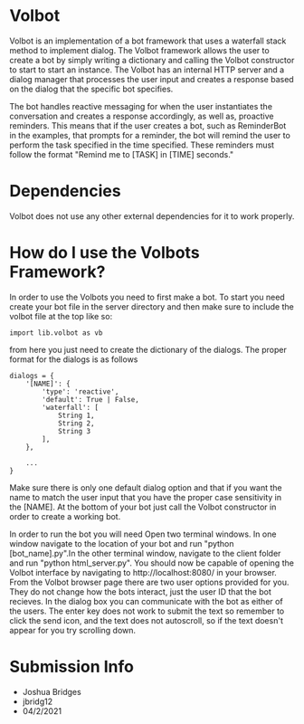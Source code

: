 # Volbot
Volbot is an implementation of a bot framework that uses a waterfall stack method to implement dialog.
The Volbot framework allows the user to create a bot by simply writing a dictionary and calling the 
Volbot constructor to start to start an instance. The Volbot has an internal HTTP server and a dialog manager 
that processes the user input and creates a response based on the dialog that the specific bot specifies.

The bot handles reactive messaging for when the user instantiates the conversation and creates a response accordingly,
as well as, proactive reminders. This means that if the user creates a bot, such as ReminderBot in the examples, that prompts
for a reminder, the bot will remind the user to perform the task specified in the time specified. These reminders must follow
the format "Remind me to [TASK] in [TIME] seconds."


# Dependencies
Volbot does not use any other external dependencies for it to work properly.


# How do I use the Volbots Framework?
In order to use the Volbots you need to first make a bot. To start you need create your bot 
file in the server directory and then make sure to include the volbot file at the top like so: 

	import lib.volbot as vb  

from here you just need to create the dictionary of the dialogs. The proper format for the dialogs
is as follows
	
	dialogs = {
		'[NAME]': {
			'type': 'reactive',
			'default': True | False,
			'waterfall': [
				String 1,
				String 2,
				String 3
			], 
		},
		
		...
	}
	
Make sure there is only one default dialog option and that if you want the name to match the user input
that you have the proper case sensitivity in the [NAME]. At the bottom of your bot just call the Volbot constructor 
in order to create a working bot.

In order to run the bot you will need Open two terminal windows. In one window navigate to the 
location of your bot and run "python [bot_name].py".In the other terminal window, navigate to 
the client folder and run "python html_server.py". You should now be capable of opening the Volbot 
interface by navigating to http://localhost:8080/ in your browser. From the Volbot browser page 
there are two user options provided for you. They do not change how the bots interact, just the 
user ID that the bot recieves. In the dialog box you can communicate with the bot as either of 
the users. The enter key does not work to submit the text so remember to click the send icon, and 
the text does not autoscroll, so if the text doesn't appear for you try scrolling down.


# Submission Info
- Joshua Bridges
- jbridg12
- 04/2/2021

